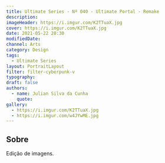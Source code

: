 ```yaml
---
title: Ultimate Series - Nº 040 - Ultimate Portal - Remake
description:
imageHeader: https://i.imgur.com/K2TTuaX.jpg
cover: https://i.imgur.com/K2TTuaX.jpg
date: 2021-05-22 20:30
modifiedDate:
channel: Arts
category: Design
tags:
  - Ultimate Series
layout: PortraitLayout
filter: filter-cyberpunk-v
typography:
draft: false
authors:
  - name: Julian Silva da Cunha
    quote:
gallery:
  - https://i.imgur.com/K2TTuaX.jpg
  - https://i.imgur.com/w4JYwME.jpg
---
```


## Sobre

Edição de imagens.
